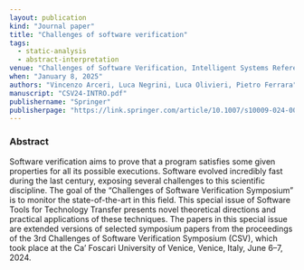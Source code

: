 ```yaml
---
layout: publication
kind: "Journal paper"
title: "Challenges of software verification"
tags:
  - static-analysis
  - abstract-interpretation
venue: "Challenges of Software Verification, Intelligent Systems Reference Library (CSV 2024)"
when: "January 8, 2025"
authors: "Vincenzo Arceri, Luca Negrini, Luca Olivieri, Pietro Ferrara"
manuscript: "CSV24-INTRO.pdf"
publishername: "Springer"
publisherpage: "https://link.springer.com/article/10.1007/s10009-024-00778-7"
---
```


### Abstract

Software verification aims to prove that a program satisfies some given properties for all its possible executions. Software evolved incredibly fast during the last century, exposing several challenges to this scientific discipline. The goal of the “Challenges of Software Verification Symposium” is to monitor the state-of-the-art in this field. This special issue of Software Tools for Technology Transfer presents novel theoretical directions and practical applications of these techniques. The papers in this special issue are extended versions of selected symposium papers from the proceedings of the 3rd Challenges of Software Verification Symposium (CSV), which took place at the Ca’ Foscari University of Venice, Venice, Italy, June 6–7, 2024.

